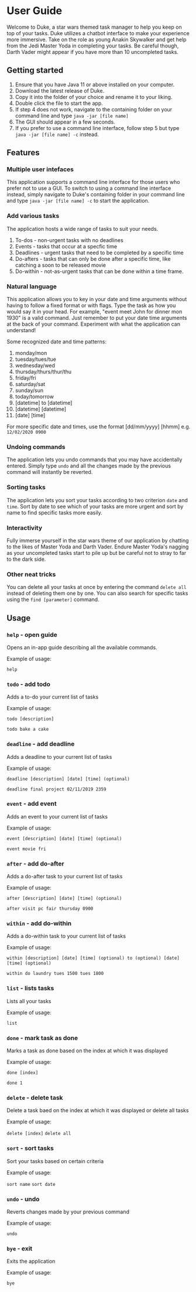 # User Guide
Welcome to Duke, a star wars themed task manager to help you keep on top of  your tasks. Duke utilizes a chatbot
interface to make your experience more immersive. Take on the role as young Anakin Skywalker and get help from the
Jedi Master Yoda in completing your tasks. Be careful though, Darth Vader might appear if you have more than 10
uncompleted tasks.

## Getting started
1. Ensure that you have Java 11 or above installed on your computer.
2. Download the latest release of Duke.
3. Copy it into the folder of your choice and rename it to your liking.
4. Double click the file to start the app.
5. If step 4 does not work, navigate to the containing folder on your command line and type `java -jar [file name]`
6. The GUI should appear in a few seconds.
7. If you prefer to use a command line interface, follow step 5 but type `java -jar [file name] -c` instead.

## Features 

### Multiple user intefaces
This application supports a command line interface for those users who prefer not to use a GUI. To switch to using a
command line interface instead, simply navigate to Duke's containing folder in your command line and type 
`java -jar [file name] -c` to start the application.

### Add various tasks
The application hosts a wide range of tasks to suit your needs. 
1. To-dos - non-urgent tasks with no deadlines
2. Events - tasks that occur at a specfic time
3. Deadlines - urgent tasks that need to be completed by a specific time
4. Do-afters - tasks that can only be done after a specific time, like catching a soon to be released movie
5. Do-within - not-as-urgent tasks that can be done within a time frame.

### Natural language
This application allows you to key in your date and time arguments without having to follow a fixed format or with
flags. Type the task as how you would say it in your head. For example, "event meet John for dinner mon 1930" is a
valid command. Just remember to put your date time arguments at the back of your command. Experiment with what the
application can understand!

Some recognized  date and time patterns:

1. monday/mon
2. tuesday/tues/tue
3. wednesday/wed
4. thursday/thurs/thur/thu
5. friday/fri
6. saturday/sat
7. sunday/sun
8. today/tomorrow
9. [datetime] to [datetime]
10. [datetime] [datetime]
11. [date] [time]

For more specific date and times, use the format [dd/mm/yyyy] [hhmm] e.g. ```12/02/2020 0900```

### Undoing commands
The application lets you undo commands that you may have accidentally entered. Simply type ```undo``` and all the
changes made by the previous command will instantly be reverted. 

### Sorting tasks
The application lets you sort your tasks according to two criterion ```date``` and ```time```. Sort by date to see
which of your tasks are more urgent and sort by name to find specific tasks more easily. 


### Interactivity
Fully immerse yourself in the star wars theme of our application by chatting to the likes of Master Yoda and Darth 
Vader. Endure Master Yoda's nagging as your uncompleted tasks start to pile up but be careful not to stray to far to
the dark side.

### Other neat tricks
You can delete all your tasks at once by entering the command ```delete all``` instead of deleting them one by one. You
can also search for specific tasks using the ```find [parameter]``` command.

## Usage

### `help` - open guide

Opens an in-app guide describing all the available commands.

Example of usage: 

`help`

### `todo` - add todo

Adds a to-do your current list of tasks

Example of usage: 

`todo [description]`

`todo bake a cake`

### `deadline` - add deadline

Adds a deadline to your current list of tasks

Example of usage: 

`deadline [description] [date] [time] (optional)`

`deadline final project 02/11/2019 2359`

### `event` - add event

Adds an event to your current list of tasks

Example of usage: 

`event [description] [date] [time] (optional)`

`event movie fri`

### `after` - add do-after

Adds a do-after task to your current list of tasks

Example of usage: 

`after [description] [date] [time] (optional)`

`after visit pc fair thursday 0900`

### `within` - add do-within

Adds a do-within task to your current list of tasks

Example of usage: 

`within [description] [date] [time] (optional) to (optional) [date] [time] (optional)`

`within do laundry tues 1500 tues 1800`

### `list` - lists tasks

Lists all your tasks

Example of usage: 

`list`

### `done` - mark task as done

Marks a task as done based on the index  at which it was displayed

Example of usage: 

`done [index]`

`done 1`

### `delete` - delete task

Delete a task baed on the index at which it was displayed or delete all tasks

Example of usage: 

`delete [index]` `delete all`

### `sort` - sort tasks

Sort your tasks based on certain criteria

Example of usage: 

`sort name` `sort date`

### `undo` - undo

Reverts changes made by your previous command

Example of usage: 

`undo`

### `bye` - exit

Exits the application

Example of usage: 

`bye`





